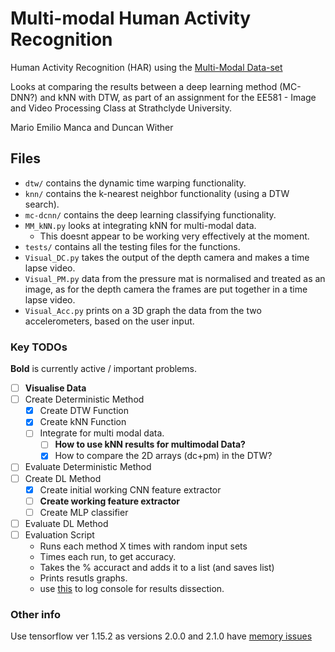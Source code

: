 # Multi-modal Human Activity Recognition
Human Activity Recognition (HAR) using the [Multi-Modal Data-set](https://ieee-dataport.org/open-access/mex-multi-modal-exercise-dataset)

Looks at comparing the results between a deep learning method (MC-DNN?) and kNN with DTW, as part of an assignment for 
the EE581 - Image and Video Processing Class at Strathclyde University.

Mario Emilio Manca and Duncan Wither

## Files
 - `dtw/` contains the dynamic time warping functionality.
 - `knn/` contains the k-nearest neighbor functionality (using a DTW search).
 - `mc-dcnn/` contains the deep learning classifying functionality.
 - `MM_kNN.py` looks at integrating kNN for multi-modal data.
   - This doesnt appear to be working very effectively at the moment.
 - `tests/` contains all the testing files for the functions.
 - `Visual_DC.py` takes the output of the depth camera and makes a time lapse video.
 - `Visual_PM.py` data from the pressure mat is normalised and treated as an image, as for the depth camera the frames are put together in a time lapse video.
 - `Visual_Acc.py` prints on a 3D graph the data from the two accelerometers, based on the user input.   

### Key TODOs
**Bold** is currently active / important problems.
 - [ ] **Visualise Data**
 - [ ] Create Deterministic Method
   - [x] Create DTW Function
   - [X] Create kNN Function
   - [ ] Integrate for multi modal data.
     - [ ] **How to use kNN results for multimodal Data?**
     - [X] How to compare the 2D arrays (dc+pm) in the DTW?
 - [ ] Evaluate Deterministic Method
 - [ ] Create DL Method
   - [x] Create initial working CNN feature extractor
   - [ ] **Create working feature extractor**
   - [ ] Create MLP classifier
 - [ ] Evaluate DL Method
 - [ ] Evaluation Script
   - Runs each method X times with random input sets
   - Times each run, to get accuracy.
   - Takes the % accuract and adds it to a list (and saves list)
   - Prints resutls graphs.
   - use [this](https://stackoverflow.com/questions/4675728/redirect-stdout-to-a-file-in-python) to log console for results dissection. 
 
 ### Other info
 Use tensorflow ver 1.15.2 as versions 2.0.0 and 2.1.0 have [memory issues](https://github.com/tensorflow/tensorflow/issues/35030)
 
